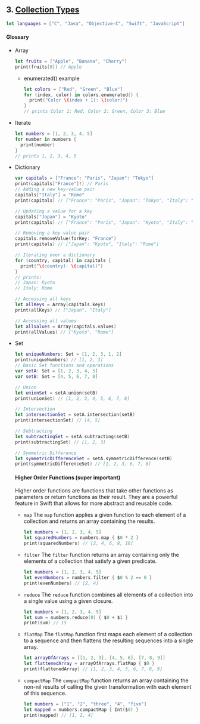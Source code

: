 ## 3. [Collection Types](https://docs.swift.org/swift-book/LanguageGuide/CollectionTypes.html)

  ```swift 
  let languages = ["C", "Java", "Objective-C", "Swift", "JavaScript"]
  ```

  #### Glossary

  * Array
    ```swift
    let fruits = ["Apple", "Banana", "Cherry"]
    print(fruits[0]) // Apple
    ```

    * enumerated() example
      ```swift
      let colors = ["Red", "Green", "Blue"]
      for (index, color) in colors.enumerated() {
        print("Color \(index + 1): \(color)")
      }
      // prints Color 1: Red, Color 2: Green, Color 3: Blue
      ```

  * Iterate
    ```swift
    let numbers = [1, 2, 3, 4, 5]
    for number in numbers {
      print(number)
    }
    // prints 1, 2, 3, 4, 5
    ```

  * Dictionary
    ```swift
    var capitals = ["France": "Paris", "Japan": "Tokyo"]
    print(capitals["France"]!) // Paris
    // Adding a new key-value pair
    capitals["Italy"] = "Rome"
    print(capitals) // ["France": "Paris", "Japan": "Tokyo", "Italy": "Rome"]

    // Updating a value for a key
    capitals["Japan"] = "Kyoto"
    print(capitals) // ["France": "Paris", "Japan": "Kyoto", "Italy": "Rome"]

    // Removing a key-value pair
    capitals.removeValue(forKey: "France")
    print(capitals) // ["Japan": "Kyoto", "Italy": "Rome"]

    // Iterating over a dictionary
    for (country, capital) in capitals {
      print("\(country): \(capital)")
    }
    // prints:
    // Japan: Kyoto
    // Italy: Rome

    // Accessing all keys
    let allKeys = Array(capitals.keys)
    print(allKeys) // ["Japan", "Italy"]

    // Accessing all values
    let allValues = Array(capitals.values)
    print(allValues) // ["Kyoto", "Rome"]
    ```

  * Set
    ```swift
    let uniqueNumbers: Set = [1, 2, 3, 1, 2]
    print(uniqueNumbers) // [1, 2, 3]
    // Basic Set functions and operations
    var setA: Set = [1, 2, 3, 4, 5]
    var setB: Set = [4, 5, 6, 7, 8]

    // Union
    let unionSet = setA.union(setB)
    print(unionSet) // [1, 2, 3, 4, 5, 6, 7, 8]

    // Intersection
    let intersectionSet = setA.intersection(setB)
    print(intersectionSet) // [4, 5]

    // Subtracting
    let subtractingSet = setA.subtracting(setB)
    print(subtractingSet) // [1, 2, 3]

    // Symmetric Difference
    let symmetricDifferenceSet = setA.symmetricDifference(setB)
    print(symmetricDifferenceSet) // [1, 2, 3, 6, 7, 8]
    ```
    #### Higher Order Functions (super important)

    Higher order functions are functions that take other functions as parameters or return functions as their result. They are a powerful feature in Swift that allows for more abstract and reusable code.

    * `map`
      The `map` function applies a given function to each element of a collection and returns an array containing the results.
      ```swift
      let numbers = [1, 2, 3, 4, 5]
      let squaredNumbers = numbers.map { $0 * 2 }
      print(squaredNumbers) // [2, 4, 6, 8, 10]
      ```

    * `filter`
      The `filter` function returns an array containing only the elements of a collection that satisfy a given predicate.
      ```swift
      let numbers = [1, 2, 3, 4, 5]
      let evenNumbers = numbers.filter { $0 % 2 == 0 }
      print(evenNumbers) // [2, 4]
      ```

    * `reduce`
      The `reduce` function combines all elements of a collection into a single value using a given closure.
      ```swift
      let numbers = [1, 2, 3, 4, 5]
      let sum = numbers.reduce(0) { $0 + $1 }
      print(sum) // 15
      ```

    * `flatMap`
      The `flatMap` function first maps each element of a collection to a sequence and then flattens the resulting sequences into a single array.
      ```swift
      let arrayOfArrays = [[1, 2, 3], [4, 5, 6], [7, 8, 9]]
      let flattenedArray = arrayOfArrays.flatMap { $0 }
      print(flattenedArray) // [1, 2, 3, 4, 5, 6, 7, 8, 9]
      ```

    * `compactMap`
      The `compactMap` function returns an array containing the non-nil results of calling the given transformation with each element of this sequence.
      ```swift
      let numbers = ["1", "2", "three", "4", "five"]
      let mapped = numbers.compactMap { Int($0) }
      print(mapped) // [1, 2, 4]
      ```
